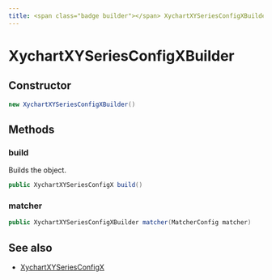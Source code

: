 ```yaml
---
title: <span class="badge builder"></span> XychartXYSeriesConfigXBuilder
---
```

# <span class="badge builder"></span> XychartXYSeriesConfigXBuilder

## Constructor

```java
new XychartXYSeriesConfigXBuilder()
```
## Methods

### <span class="badge object-method"></span> build

Builds the object.

```java
public XychartXYSeriesConfigX build()
```

### <span class="badge object-method"></span> matcher

```java
public XychartXYSeriesConfigXBuilder matcher(MatcherConfig matcher)
```

## See also

 * <span class="badge object-type-class"></span> [XychartXYSeriesConfigX](./object-XychartXYSeriesConfigX.md)
